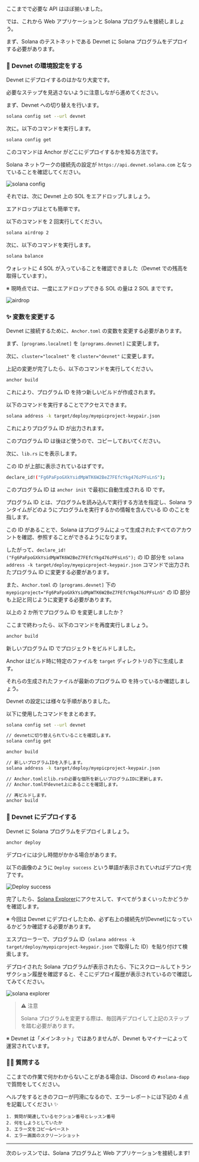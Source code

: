 ここまでで必要な API はほぼ揃いました。

では、これから Web アプリケーションと Solana プログラムを接続しましょう。

まず、Solana のテストネットである Devnet に Solana プログラムをデプロイする必要があります。


### 🌳 Devnet の環境設定をする

Devnet にデプロイするのはかなり大変です。

必要なステップを見逃さないように注意しながら進めてください。

まず、Devnet への切り替えを行います。

```bash
solana config set --url devnet
```

次に。以下のコマンドを実行します。

```bash
solana config get
```

このコマンドは Anchor がどこにデプロイするかを知る方法です。

Solana ネットワークの接続先の設定が `https://api.devnet.solana.com` となっていることを確認してください。

![solana config](/public/images/Solana-dApp/section-3/3_1_1.jpg)

それでは、次に Devnet 上の SOL をエアドロップしましょう。

エアドロップはとても簡単です。

以下のコマンドを 2 回実行してください。

```bash
solana airdrop 2
```

次に、以下のコマンドを実行します。

```bash
solana balance
```

ウォレットに 4 SOL が入っていることを確認できました（Devnet での残高を取得しています）。

※ 現時点では、一度にエアドロップできる SOL の量は 2 SOL までです。

![airdrop](/public/images/Solana-dApp/section-3/3_1_2.jpg)


### ✨ 変数を変更する

Devnet に接続するために、`Anchor.toml` の変数を変更する必要があります。

まず、`[programs.localnet]` を `[programs.devnet]` に変更します。

次に、`cluster="localnet"` を `cluster="devnet"` に変更します。

上記の変更が完了したら、以下のコマンドを実行してください。

```bash
anchor build
```

これにより、プログラム ID を持つ新しいビルドが作成されます。

以下のコマンドを実行することでアクセスできます。

```bash
solana address -k target/deploy/myepicproject-keypair.json
```

これによりプログラム ID が出力されます。

このプログラム ID は後ほど使うので、コピーしておいてください。

次に、`lib.rs` にを表示します。

この ID が上部に表示されているはずです。

```bash
declare_id!("Fg6PaFpoGXkYsidMpWTK6W2BeZ7FEfcYkg476zPFsLnS");
```

このプログラム ID は `anchor init` で最初に自動生成される ID です。

プログラム ID とは、プログラムを読み込んで実行する方法を指定し、Solana ランタイムがどのようにプログラムを実行するかの情報を含んでいる ID のことを指します。

この ID があることで、Solana はプログラムによって生成されたすべてのアカウントを確認、参照することができるようになります。

したがって、`declare_id!("Fg6PaFpoGXkYsidMpWTK6W2BeZ7FEfcYkg476zPFsLnS");` の ID 部分を `solana address -k target/deploy/myepicproject-keypair.json` コマンドで出力されたプログラム ID に変更する必要があります。

また、`Anchor.toml` の `[programs.devnet]` 下の`myepicproject="Fg6PaFpoGXkYsidMpWTK6W2BeZ7FEfcYkg476zPFsLnS"` の ID 部分も上記と同じように変更する必要があります。

以上の 2 か所でプログラム ID を変更しましたか？

ここまで終わったら、以下のコマンドを再度実行しましょう。

```bash
anchor build
```

新しいプログラム ID でプロジェクトをビルドしました。

Anchor はビルド時に特定のファイルを `target` ディレクトリの下に生成します。

それらの生成されたファイルが最新のプログラム ID を持っているか確認しましょう。

Devnet の設定には様々な手順がありました。

以下に使用したコマンドをまとめます。

```bash
solana config set --url devnet

// devnetに切り替えられていることを確認します。
solana config get

anchor build

// 新しいプログラムIDを入手します。
solana address -k target/deploy/myepicproject-keypair.json

// Anchor.tomlとlib.rsの必要な個所を新しいプログラムIDに更新します。
// Anchor.tomlがdevnet上にあることを確認します。

// 再ビルドします。
anchor build
```

### 🚀 Devnet にデプロイする

Devnet に Solana プログラムをデプロイしましょう。

```bash
anchor deploy
```

デプロイには少し時間がかかる場合があります。

以下の画像のように `Deploy success` という単語が表示されていればデプロイ完了です。

![Deploy success](/public/images/Solana-dApp/section-3/3_1_3.jpg)


完了したら、[Solana Explorer](https://explorer.solana.com/?cluster=devnet)にアクセスして、すべてがうまくいったかどうかを確認します。

※ 今回は Devnet にデプロイしたため、必ず右上の接続先が[Devnet]になっているかどうか確認する必要があります。

エスプローラーで、プログラム ID（`solana address -k target/deploy/myepicproject-keypair.json` で取得した ID）を貼り付けて検索します。

デプロイされた Solana プログラムが表示されたら、下にスクロールしてトランザクション履歴を確認すると、そこにデプロイ履歴が表示されているので確認してみてください。

![solana explorer](/public/images/Solana-dApp/section-3/3_1_4.jpg)

> ⚠️ 注意
>
> Solana プログラムを変更する際は、毎回再デプロイして上記のステップを踏む必要があります。

※ Devnet は「メインネット」ではありませんが、Devnet もマイナーによって運営されています。


### 🙋‍♂️ 質問する

ここまでの作業で何かわからないことがある場合は、Discord の `#solana-dapp` で質問をしてください。

ヘルプをするときのフローが円滑になるので、エラーレポートには下記の 4 点を記載してください ✨

```
1. 質問が関連しているセクション番号とレッスン番号
2. 何をしようとしていたか
3. エラー文をコピー&ペースト
4. エラー画面のスクリーンショット
```

---

次のレッスンでは、Solana プログラムと Web アプリケーションを接続します!
